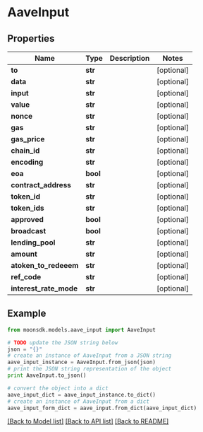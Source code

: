# AaveInput


## Properties

Name | Type | Description | Notes
------------ | ------------- | ------------- | -------------
**to** | **str** |  | [optional] 
**data** | **str** |  | [optional] 
**input** | **str** |  | [optional] 
**value** | **str** |  | [optional] 
**nonce** | **str** |  | [optional] 
**gas** | **str** |  | [optional] 
**gas_price** | **str** |  | [optional] 
**chain_id** | **str** |  | [optional] 
**encoding** | **str** |  | [optional] 
**eoa** | **bool** |  | [optional] 
**contract_address** | **str** |  | [optional] 
**token_id** | **str** |  | [optional] 
**token_ids** | **str** |  | [optional] 
**approved** | **bool** |  | [optional] 
**broadcast** | **bool** |  | [optional] 
**lending_pool** | **str** |  | [optional] 
**amount** | **str** |  | [optional] 
**atoken_to_redeeem** | **str** |  | [optional] 
**ref_code** | **str** |  | [optional] 
**interest_rate_mode** | **str** |  | [optional] 

## Example

```python
from moonsdk.models.aave_input import AaveInput

# TODO update the JSON string below
json = "{}"
# create an instance of AaveInput from a JSON string
aave_input_instance = AaveInput.from_json(json)
# print the JSON string representation of the object
print AaveInput.to_json()

# convert the object into a dict
aave_input_dict = aave_input_instance.to_dict()
# create an instance of AaveInput from a dict
aave_input_form_dict = aave_input.from_dict(aave_input_dict)
```
[[Back to Model list]](../README.md#documentation-for-models) [[Back to API list]](../README.md#documentation-for-api-endpoints) [[Back to README]](../README.md)


